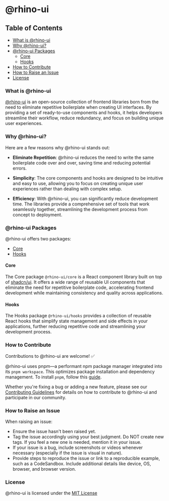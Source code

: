 # @rhino-ui

## Table of Contents
- [What is @rhino-ui](#what-is-rhino-ui)
- [Why @rhino-ui?](#why-rhino-ui)
- [@rhino-ui Packages](#rhino-ui-packages)
  - [Core](#core)
  - [Hooks](#hooks)
- [How to Contribute](#how-to-contribute)
- [How to Raise an Issue](#how-to-raise-an-issue)
- [License](#license)

### What is @rhino-ui

[@rhino-ui](https://github.com/rhinolabs/rhino-ui) is an open-source collection of frontend libraries born from the need to eliminate repetitive boilerplate when creating UI interfaces. By providing a set of ready-to-use components and hooks, it helps developers streamline their workflow, reduce redundancy, and focus on building unique user experiences.

### Why @rhino-ui?

Here are a few reasons why @rhino-ui stands out:

- **Eliminate Repetition**: @rhino-ui reduces the need to write the same boilerplate code over and over, saving time and reducing potential errors.

- **Simplicity**: The core components and hooks are designed to be intuitive and easy to use, allowing you to focus on creating unique user experiences rather than dealing with complex setup.

- **Efficiency**: With @rhino-ui, you can significantly reduce development time. The libraries provide a comprehensive set of tools that work seamlessly together, streamlining the development process from concept to deployment.

### @rhino-ui Packages

@rhino-ui offers two packages:

- [Core](https://github.com/rhinolabs/rhino-ui/tree/main/packages/core)
- [Hooks](https://github.com/rhinolabs/rhino-ui/tree/main/packages/hooks)

#### Core

The Core package `@rhino-ui/core` is a React component library built on top of [shadcn/ui](https://ui.shadcn.com/). It offers a wide range of reusable UI components that eliminate the need for repetitive boilerplate code, accelerating frontend development while maintaining consistency and quality across applications.

#### Hooks

The Hooks package `@rhino-ui/hooks` provides a collection of reusable React hooks that simplify state management and side effects in your applications, further reducing repetitive code and streamlining your development process.

### How to Contribute

Contributions to @rhino-ui are welcome! ✅

@rhino-ui uses pnpm—a performant npm package manager integrated into its `pnpm workspace`. This optimizes package installation and dependency management. To install `pnpm`, follow this [guide](https://pnpm.io/installation).

Whether you're fixing a bug or adding a new feature, please see our [Contributing Guidelines](https://github.com/rhinolabs/rhino-ui/blob/main/CODE_OF_CONDUCT.md) for details on how to contribute to @rhino-ui and participate in our community.

### How to Raise an Issue

When raising an issue:

- Ensure the issue hasn't been raised yet.
- Tag the issue accordingly using your best judgment. Do NOT create new tags. If you feel a new one is needed, mention it in your issue.
- If your issue is a bug, include screenshots or videos whenever necessary (especially if the issue is visual in nature).
- Provide steps to reproduce the issue or link to a reproducible example, such as a CodeSandbox. Include additional details like device, OS, browser, and browser version.

### License

@rhino-ui is licensed under the [MIT License](https://github.com/rhinolabs/rhino-ui/blob/main/LICENSE)
